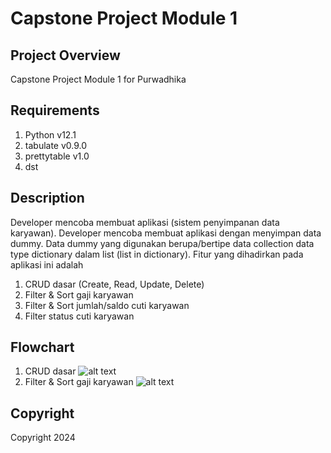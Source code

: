 # Capstone Project Module 1

## Project Overview
Capstone Project Module 1 for Purwadhika

## Requirements
1. Python v12.1
2. tabulate v0.9.0
3. prettytable v1.0
4. dst

## Description
Developer mencoba membuat aplikasi <insert your case study here> (sistem penyimpanan data karyawan). Developer mencoba membuat aplikasi dengan menyimpan data dummy. Data dummy yang digunakan berupa/bertipe data collection data type dictionary dalam list (list in dictionary). Fitur yang dihadirkan pada aplikasi ini adalah
1. CRUD dasar (Create, Read, Update, Delete)
2. Filter & Sort gaji karyawan
3. Filter & Sort jumlah/saldo cuti karyawan
4. Filter status cuti karyawan

## Flowchart
1. CRUD dasar
![alt text](image.jpg)
2. Filter & Sort gaji karyawan
![alt text](image1.jpg)

## Copyright
Copyright <logo c> 2024 <insert your name>
